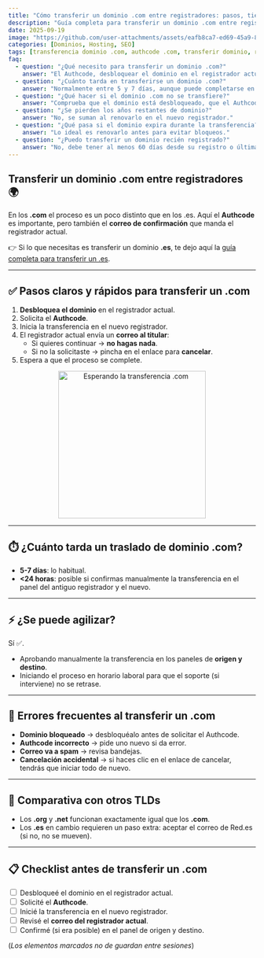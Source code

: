 ```yaml
---
title: "Cómo transferir un dominio .com entre registradores: pasos, tiempos y consejos"
description: "Guía completa para transferir un dominio .com entre registradores. Pasos con Authcode, correo de confirmación, tiempos de espera, errores frecuentes, consejos y checklist."
date: 2025-09-19
image: "https://github.com/user-attachments/assets/eafb8ca7-ed69-45a9-8d05-16126b7c9ddd"
categories: [Dominios, Hosting, SEO]
tags: [transferencia dominio .com, authcode .com, transferir dominio, registrar, SEO]
faq:
  - question: "¿Qué necesito para transferir un dominio .com?"
    answer: "El Authcode, desbloquear el dominio en el registrador actual y que el titular no rechace el correo de confirmación."
  - question: "¿Cuánto tarda en transferirse un dominio .com?"
    answer: "Normalmente entre 5 y 7 días, aunque puede completarse en menos de 24 horas si se confirma manualmente en ambos paneles."
  - question: "¿Qué hacer si el dominio .com no se transfiere?"
    answer: "Comprueba que el dominio está desbloqueado, que el Authcode es correcto y que no se ha cancelado la solicitud desde el correo del registrador actual."
  - question: "¿Se pierden los años restantes de dominio?"
    answer: "No, se suman al renovarlo en el nuevo registrador."
  - question: "¿Qué pasa si el dominio expira durante la transferencia?"
    answer: "Lo ideal es renovarlo antes para evitar bloqueos."
  - question: "¿Puedo transferir un dominio recién registrado?"
    answer: "No, debe tener al menos 60 días desde su registro o última transferencia."
---
```


## Transferir un dominio .com entre registradores 🌍

En los **.com** el proceso es un poco distinto que en los .es. Aquí el **Authcode** es importante, pero también el **correo de confirmación** que manda el registrador actual.  

👉 Si lo que necesitas es transferir un dominio **.es**, te dejo aquí la [guía completa para transferir un .es](https://jorgerosa.dev/posts/como-transferir-dominio-es/).  

---

## ✅ Pasos claros y rápidos para transferir un .com

1. **Desbloquea el dominio** en el registrador actual.  
2. Solicita el **Authcode**.  
3. Inicia la transferencia en el nuevo registrador.  
4. El registrador actual envía un **correo al titular**:  
   - Si quieres continuar → **no hagas nada**.  
   - Si no la solicitaste → pincha en el enlace para **cancelar**.  
5. Espera a que el proceso se complete.  

<div style="text-align: center;">
  <img src="https://media.giphy.com/media/26u4lOMA8JKSnL9Uk/giphy.gif" alt="Esperando la transferencia .com" width="300" />
</div>

---

## ⏱️ ¿Cuánto tarda un traslado de dominio .com?

- **5-7 días**: lo habitual.  
- **<24 horas**: posible si confirmas manualmente la transferencia en el panel del antiguo registrador y el nuevo.  

---

## ⚡ ¿Se puede agilizar?

Sí ✅.

* Aprobando manualmente la transferencia en los paneles de **origen y destino**.
* Iniciando el proceso en horario laboral para que el soporte (si interviene) no se retrase.

---

## 🚨 Errores frecuentes al transferir un .com

* **Dominio bloqueado** → desbloquéalo antes de solicitar el Authcode.
* **Authcode incorrecto** → pide uno nuevo si da error.
* **Correo va a spam** → revisa bandejas.
* **Cancelación accidental** → si haces clic en el enlace de cancelar, tendrás que iniciar todo de nuevo.

---

## 🔄 Comparativa con otros TLDs

* Los **.org** y **.net** funcionan exactamente igual que los **.com**.
* Los **.es** en cambio requieren un paso extra: aceptar el correo de Red.es (si no, no se mueven).

---

## 📋 Checklist antes de transferir un .com

<input type="checkbox"> Desbloqueé el dominio en el registrador actual.<br/>
<input type="checkbox"> Solicité el **Authcode**.<br/>
<input type="checkbox"> Inicié la transferencia en el nuevo registrador.<br/>
<input type="checkbox"> Revisé el **correo del registrador actual**.<br/>
<input type="checkbox"> Confirmé (si era posible) en el panel de origen y destino.<br/>

(*Los elementos marcados no de guardan entre sesiones*)
